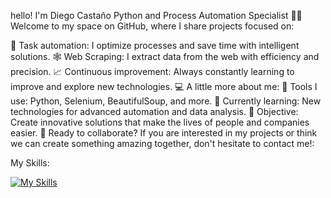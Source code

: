 hello! I'm Diego Castaño
Python and Process Automation Specialist 🤖🐍
Welcome to my space on GitHub, where I share projects focused on:

🚀 Task automation: I optimize processes and save time with intelligent solutions.
🕸️ Web Scraping: I extract data from the web with efficiency and precision.
📈 Continuous improvement: Always constantly learning to improve and explore new technologies.
💻 A little more about me:
🔧 Tools I use: Python, Selenium, BeautifulSoup, and more.
🌱 Currently learning: New technologies for advanced automation and data analysis.
🎯 Objective: Create innovative solutions that make the lives of people and companies easier.
🚀 Ready to collaborate?
If you are interested in my projects or think we can create something amazing together, don't hesitate to contact me!:

My Skills:

[![My Skills](https://skillicons.dev/icons?i=python,selenium,github,azure,fastapi,vscode,windows)](https://skillicons.dev)
